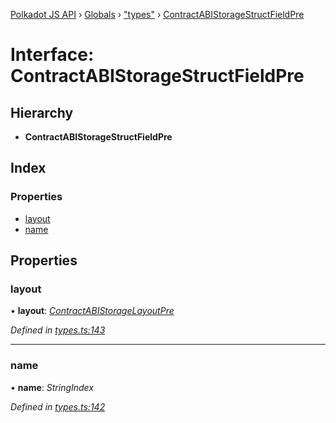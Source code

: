 [Polkadot JS API](../README.md) › [Globals](../globals.md) › ["types"](../modules/_types_.md) › [ContractABIStorageStructFieldPre](_types_.contractabistoragestructfieldpre.md)

# Interface: ContractABIStorageStructFieldPre

## Hierarchy

* **ContractABIStorageStructFieldPre**

## Index

### Properties

* [layout](_types_.contractabistoragestructfieldpre.md#layout)
* [name](_types_.contractabistoragestructfieldpre.md#name)

## Properties

###  layout

• **layout**: *[ContractABIStorageLayoutPre](../modules/_types_.md#contractabistoragelayoutpre)*

*Defined in [types.ts:143](https://github.com/polkadot-js/api/blob/07b9cb1a16/packages/api-contract/src/types.ts#L143)*

___

###  name

• **name**: *StringIndex*

*Defined in [types.ts:142](https://github.com/polkadot-js/api/blob/07b9cb1a16/packages/api-contract/src/types.ts#L142)*
